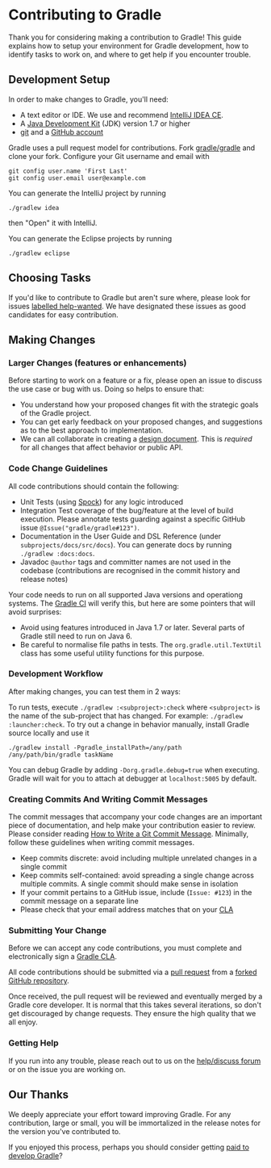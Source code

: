 # Contributing to Gradle
Thank you for considering making a contribution to Gradle! This guide explains how to setup your environment for Gradle development, how to identify tasks to work on, and where to get help if you encounter trouble.

## Development Setup
In order to make changes to Gradle, you'll need:

* A text editor or IDE. We use and recommend [IntelliJ IDEA CE](http://www.jetbrains.com/idea/).
* A [Java Development Kit](http://www.oracle.com/technetwork/java/javase/downloads/index.html) (JDK) version 1.7 or higher
* [git](https://git-scm.com/) and a [GitHub account](https://github.com/join)

Gradle uses a pull request model for contributions. Fork [gradle/gradle](https://github.com/gradle/gradle) and clone your fork. Configure your Git username and email with
```
git config user.name 'First Last'
git config user.email user@example.com
```

You can generate the IntelliJ project by running
```
./gradlew idea
```
then "Open" it with IntelliJ.

You can generate the Eclipse projects by running
```
./gradlew eclipse
```

## Choosing Tasks
If you'd like to contribute to Gradle but aren't sure where, please look for issues [labelled help-wanted](https://github.com/gradle/gradle/labels/help-wanted). We have designated these issues as good candidates for easy contribution.

## Making Changes

### Larger Changes (features or enhancements)
Before starting to work on a feature or a fix, please open an issue to discuss the use case or bug with us.
Doing so helps to ensure that:
* You understand how your proposed changes fit with the strategic goals of the Gradle project.
* You can get early feedback on your proposed changes, and suggestions as to the best approach to implementation.
* We can all collaborate in creating a [design document](../design-docs). This is _required_ for all changes that affect behavior or public API.
    
### Code Change Guidelines
All code contributions should contain the following:

* Unit Tests (using [Spock](http://spockframework.org/spock/docs/1.1-rc-2/index.html)) for any logic introduced
* Integration Test coverage of the bug/feature at the level of build execution. Please annotate tests guarding against a specific GitHub issue `@Issue("gradle/gradle#123")`.
* Documentation in the User Guide and DSL Reference (under `subprojects/docs/src/docs`). You can generate docs by running `./gradlew :docs:docs`.
* Javadoc `@author` tags and committer names are not used in the codebase (contributions are recognised in the commit history and release notes)

Your code needs to run on all supported Java versions and operationg systems. The [Gradle CI](http://builds.gradle.org/) will verify this, but here are some pointers that will avoid surprises:

* Avoid using features introduced in Java 1.7 or later. Several parts of Gradle still need to run on Java 6.
* Be careful to normalise file paths in tests. The `org.gradle.util.TextUtil` class has some useful utility functions for this purpose.

### Development Workflow
After making changes, you can test them in 2 ways:

To run tests, execute `./gradlew :<subproject>:check` where `<subproject>` is the name of the sub-project that has changed. For example: `./gradlew :launcher:check`.
To try out a change in behavior manually, install Gradle source locally and use it
```
./gradlew install -Pgradle_installPath=/any/path
/any/path/bin/gradle taskName
```

You can debug Gradle by adding `-Dorg.gradle.debug=true` when executing. Gradle will wait for you to attach at debugger at `localhost:5005` by default.

### Creating Commits And Writing Commit Messages
The commit messages that accompany your code changes are an important piece of documentation, and help make your contribution easier to review.
Please consider reading [How to Write a Git Commit Message](http://chris.beams.io/posts/git-commit/). Minimally, follow these guidelines when writing commit messages.

* Keep commits discrete: avoid including multiple unrelated changes in a single commit
* Keep commits self-contained: avoid spreading a single change across multiple commits. A single commit should make sense in isolation
* If your commit pertains to a GitHub issue, include (`Issue: #123`) in the commit message on a separate line
* Please check that your email address matches that on your [CLA](http://gradle.org/cla)

### Submitting Your Change
Before we can accept any code contributions, you must complete and electronically sign a [Gradle CLA](http://gradle.org/cla).

All code contributions should be submitted via a [pull request](https://help.github.com/articles/using-pull-requests) from a [forked GitHub repository](https://help.github.com/articles/fork-a-repo).

Once received, the pull request will be reviewed and eventually merged by a Gradle core developer. It is normal that this takes several iterations, so don't get discouraged by change requests. They ensure the high quality that we all enjoy.

### Getting Help
If you run into any trouble, please reach out to us on the [help/discuss forum](https://discuss.gradle.org/c/help-discuss) or on the issue you are working on.

## Our Thanks
We deeply appreciate your effort toward improving Gradle. For any contribution, large or small, you will be immortalized in the release notes for the version you've contributed to. 
  
If you enjoyed this process, perhaps you should consider getting [paid to develop Gradle](https://gradle.com/careers)? 





